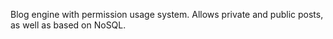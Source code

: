 Blog engine with permission usage system. Allows private and public posts, as well as based on NoSQL.
